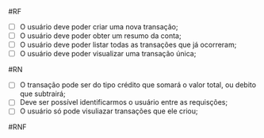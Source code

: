 #RF

-[ ] O usuário deve poder criar  uma nova  transação;
-[ ] O usuário deve poder obter um resumo da conta;
-[ ] O usuário deve poder listar todas as transações que já ocorreram;
-[ ] O usuário deve poder visualizar uma transação única;

#RN

-[ ] O transação pode ser do tipo crédito que somará o valor total, ou debito que subtrairá;
-[ ] Deve ser possível identificarmos o usuário entre as requisções;
-[ ] O usuário só pode visuliazar transações que ele criou;

#RNF